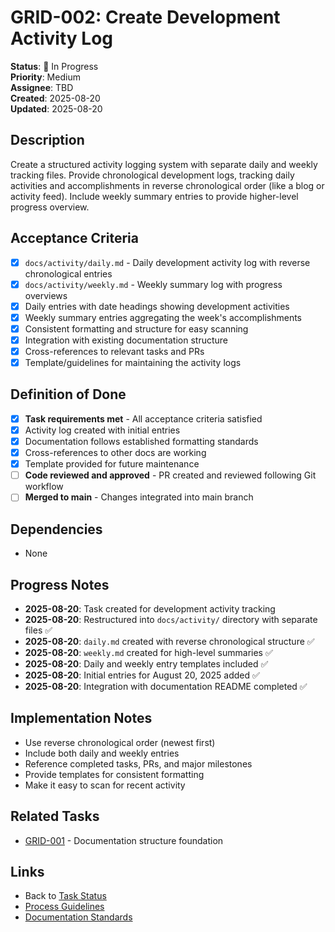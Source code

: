 # GRID-002: Create Development Activity Log

**Status**: 🔄 In Progress  
**Priority**: Medium  
**Assignee**: TBD  
**Created**: 2025-08-20  
**Updated**: 2025-08-20  

## Description
Create a structured activity logging system with separate daily and weekly tracking files. Provide chronological development logs, tracking daily activities and accomplishments in reverse chronological order (like a blog or activity feed). Include weekly summary entries to provide higher-level progress overview.

## Acceptance Criteria
- [x] `docs/activity/daily.md` - Daily development activity log with reverse chronological entries
- [x] `docs/activity/weekly.md` - Weekly summary log with progress overviews
- [x] Daily entries with date headings showing development activities
- [x] Weekly summary entries aggregating the week's accomplishments
- [x] Consistent formatting and structure for easy scanning
- [x] Integration with existing documentation structure
- [x] Cross-references to relevant tasks and PRs
- [x] Template/guidelines for maintaining the activity logs

## Definition of Done
- [x] **Task requirements met** - All acceptance criteria satisfied
- [x] Activity log created with initial entries
- [x] Documentation follows established formatting standards
- [x] Cross-references to other docs are working
- [x] Template provided for future maintenance
- [ ] **Code reviewed and approved** - PR created and reviewed following Git workflow
- [ ] **Merged to main** - Changes integrated into main branch

## Dependencies
- None

## Progress Notes
- **2025-08-20**: Task created for development activity tracking
- **2025-08-20**: Restructured into `docs/activity/` directory with separate files ✅
- **2025-08-20**: `daily.md` created with reverse chronological structure ✅
- **2025-08-20**: `weekly.md` created for high-level summaries ✅
- **2025-08-20**: Daily and weekly entry templates included ✅
- **2025-08-20**: Initial entries for August 20, 2025 added ✅
- **2025-08-20**: Integration with documentation README completed ✅

## Implementation Notes
- Use reverse chronological order (newest first)
- Include both daily and weekly entries
- Reference completed tasks, PRs, and major milestones
- Provide templates for consistent formatting
- Make it easy to scan for recent activity

## Related Tasks
- [GRID-001](./GRID-001.md) - Documentation structure foundation

## Links
- Back to [Task Status](./status.md)
- [Process Guidelines](../process.md)
- [Documentation Standards](../documentation.md)